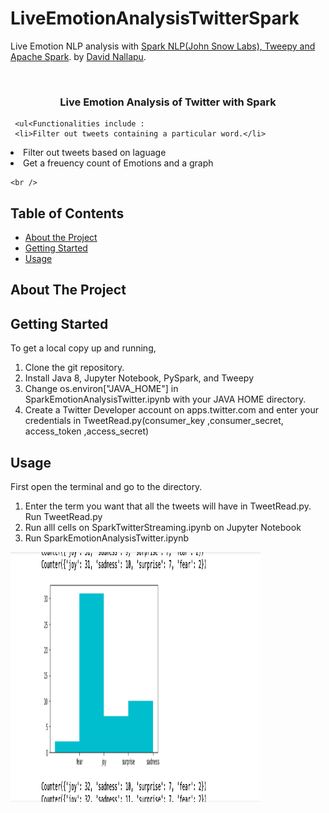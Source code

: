 # LiveEmotionAnalysisTwitterSpark
Live Emotion NLP analysis with <a href="https://nlp.johnsnowlabs.com">Spark NLP(John Snow Labs), Tweepy and Apache Spark</a>.  by <a href="https://www.linkedin.com/in/davidnallapu">David Nallapu</a>.

<br />
<p align="center">

  <h3 align="center">Live Emotion Analysis of Twitter with Spark </h3>

     <ul<Functionalities include :
     <li>Filter out tweets containing a particular word.</li> 
<li>Filter out tweets based on laguage</li> 
<li>Get a freuency count of Emotions and a graph </li> 
     </ul>

    <br />
  </p>
</p>



<!-- TABLE OF CONTENTS -->
## Table of Contents

* [About the Project](#about-the-project)
* [Getting Started](#getting-started)
* [Usage](#usage)

<!-- ABOUT THE PROJECT -->
## About The Project

<!-- GETTING STARTED -->
## Getting Started

To get a local copy up and running, 
1. Clone the git repository. 
2. Install Java 8, Jupyter Notebook, PySpark, and Tweepy 
3. Change os.environ["JAVA_HOME"] in SparkEmotionAnalysisTwitter.ipynb with your JAVA HOME directory. 
4. Create a Twitter Developer account on apps.twitter.com and enter your credentials in TweetRead.py(consumer_key ,consumer_secret, access_token ,access_secret)

<!-- USAGE EXAMPLES -->
## Usage
First open the terminal and go to the directory. 
1. Enter the term you want that all the tweets will have in TweetRead.py. Run TweetRead.py 
2. Run alll cells on SparkTwitterStreaming.ipynb on Jupyter Notebook
3. Run SparkEmotionAnalysisTwitter.ipynb

<img src="Images/graph.png" alt="Logo" width="400" height="400">
<br>



